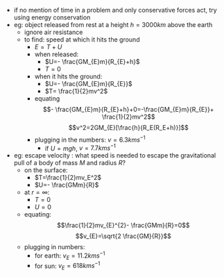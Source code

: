 - if no mention of time in a problem and only conservative forces act, try using energy conservation
- eg: object released from rest at a height $h=3000km$ above the earth
	- ignore air resistance
	- to find: speed at which it hits the ground
		- $E=T+U$
		- when released:
			- $U=- \frac{GM_{E}m}{R_{E}+h}$
			- $T=0$
		- when it hits the ground:
			- $U=- \frac{GM_{E}m}{R_{E}}$
			- $T= \frac{1}{2}mv^2$
		- equating $$- \frac{GM_{E}m}{R_{E}+h}+0=-\frac{GM_{E}m}{R_{E}}+ \frac{1}{2}mv^2$$
			$$v^2=2GM_{E}[\frac{h}{R_E(R_E+h)}]$$
		- plugging in the numbers: $v=6.3kms^{-1}$
			- if $U=mgh$, $v=7.7kms^{-1}$
- eg: escape velocity : what speed is needed to escape the gravitational pull of a body of mass $M$ and radius $R$?
	- on the surface:
		- $T=\frac{1}{2}mv_E^2$
		- $U=- \frac{GMm}{R}$
	- at $r=\infty$:
		- $T=0$
		- $U=0$
	- equating: $$\frac{1}{2}mv_{E}^{2}- \frac{GMm}{R}=0$$
		$$v_{E}=\sqrt{2 \frac{GM}{R}}$$
	- plugging in numbers: 
		- for earth: $v_E=11.2kms^{-1}$
		- for sun: $v_E=618kms^{-1}$
